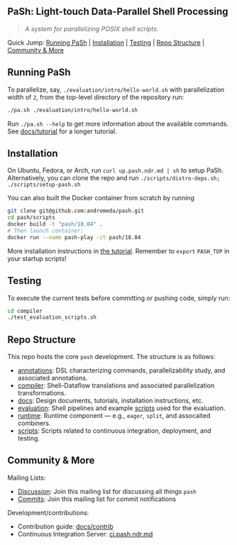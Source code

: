 ## PaSh: Light-touch Data-Parallel Shell Processing
> _A system for parallelizing POSIX shell scripts._

Quick Jump: [Running PaSh](#running-pash) | [Installation](#installation) | [Testing](#testing) | [Repo Structure](#repo-structure) | [Community & More](#community--more)

## Running PaSh

To parallelize, say, `./evaluation/intro/hello-world.sh` with parallelization width of `2`, from the top-level directory of the repository run:

```sh
./pa.sh ./evaluation/intro/hello-world.sh
``` 

Run `./pa.sh --help` to get more information about the available commands.
See [docs/tutorial](docs/tutorial.md) for a longer tutorial.

## Installation

On Ubuntu, Fedora, or Arch, run `curl up.pash.ndr.md | sh` to setup PaSh.
Alternatively, you can clone the repo and run `./scripts/distro-deps.sh;
./scripts/setup-pash.sh`

You can also built the Docker container from scratch by running
```sh
git clone git@github.com:andromeda/pash.git
cd pash/scripts
docker build -t "pash/18.04" .
# Then launch container:
docker run --name pash-play -it pash/18.04
```

More installation instructions in [the tutorial](./docs/tutorial.md#installation).
Remember to `export` `PASH_TOP` in your startup scripts!

## Testing

To execute the current tests before committing or pushing code, simply run:

```sh
cd compiler
./test_evaluation_scripts.sh
```

## Repo Structure

This repo hosts the core `pash` development. The structure is as follows:

* [annotations](./annotations/): DSL characterizing commands, parallelizability study, and associated annotations.
* [compiler](./compiler): Shell-Dataflow translations and associated parallelization transformations.
* [docs](./docs): Design documents, tutorials, installation instructions, etc.
* [evaluation](./evaluation): Shell pipelines and example [scripts](./evaluation/scripts) used for the evaluation.
* [runtime](./runtime): Runtime component — e.g., `eager`, `split`, and assocaited combiners.
* [scripts](./scripts): Scripts related to continuous integration, deployment, and testing.

## Community & More

Mailing Lists: 
* [Discussion](https://groups.google.com/g/pash-discuss): Join this mailing list for discussing all things `pash`
* [Commits](https://groups.google.com/g/pash-commits): Join this mailing list for commit notifications

Development/contributions:
* Contribution guide: [docs/contrib](docs/contrib.md)
* Continuous Integration Server: [ci.pash.ndr.md](http://ci.pash.ndr.md)
